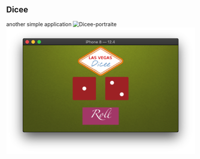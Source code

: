 ## Dicee ##

another simple application 
![Dicee-portraite](img/Dicee-portraite.png)
![Dicee-landscape](img/Dicee-landscape.png)
